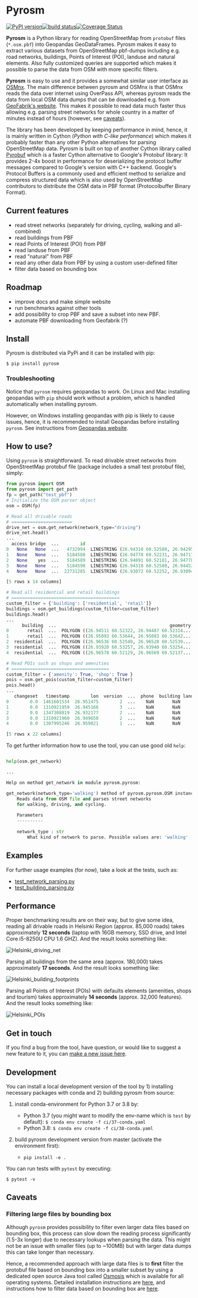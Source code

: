 # Pyrosm 
[![PyPI version](https://badge.fury.io/py/pyrosm.svg)](https://badge.fury.io/py/pyrosm)[![build status](https://api.travis-ci.org/HTenkanen/pyrosm.svg?branch=master)](https://travis-ci.org/HTenkanen/pyrosm)[![Coverage Status](https://codecov.io/gh/HTenkanen/pyrosm/branch/master/graph/badge.svg)](https://codecov.io/gh/HTenkanen/pyrosm)

**Pyrosm** is a Python library for reading OpenStreetMap from `protobuf` files (`*.osm.pbf`) into Geopandas GeoDataFrames. 
Pyrosm makes it easy to extract various datasets from OpenStreetMap pbf-dumps including e.g. road networks, buildings, 
Points of Interest (POI), landuse and natural elements. Also fully customized queries are supported which makes it possible 
to parse the data from OSM with more specific filters. 

 
**Pyrosm** is easy to use and it provides a somewhat similar user interface as [OSMnx](https://github.com/gboeing/osmnx).
The main difference between pyrosm and OSMnx is that OSMnx reads the data over internet using OverPass API, whereas pyrosm reads the data from local OSM data dumps
that can be downloaded e.g. from [GeoFabrik's website](http://download.geofabrik.de/). This makes it possible to read data much faster thus 
allowing e.g. parsing street networks for whole country in a matter of minutes instead of hours (however, see [caveats](#caveats)).


The library has been developed by keeping performance in mind, hence, it is mainly written in Cython (*Python with C-like performance*) 
which makes it probably faster than any other Python alternatives for parsing OpenStreetMap data.
Pyrosm is built on top of another Cython library called [Pyrobuf](https://github.com/appnexus/pyrobuf) which is a faster Cython alternative 
to Google's Protobuf library: It provides 2-4x boost in performance for deserializing the protocol buffer messages compared to 
Google's version with C++ backend. Google's Protocol Buffers is a commonly used and efficient method to serialize and compress structured data 
which is also used by OpenStreetMap contributors to distribute the OSM data in PBF format (Protocolbuffer Binary Format). 


## Current features

 - read street networks (separately for driving, cycling, walking and all-combined)
 - read buildings from PBF
 - read Points of Interest (POI) from PBF
 - read landuse from PBF
 - read "natural" from PBF
 - read any other data from PBF by using a custom user-defined filter
 - filter data based on bounding box
 
 
## Roadmap

 - improve docs and make simple website
 - run benchmarks against other tools
 - add possibility to crop PBF and save a subset into new PBF.
 - automate PBF downloading from Geofabrik (?)

## Install

Pyrosm is distributed via PyPi and it can be installed with pip:

`$ pip install pyrosm`

### Troubleshooting

Notice that `pyrosm` requires geopandas to work. 
On Linux and Mac installing geopandas with `pip` should work without a problem, which is handled automatically when installing pyrosm. 

However, on Windows installing geopandas with pip is likely to cause issues, hence, it is recommended to install Geopandas before installing
`pyrosm`. See instructions from [Geopandas website](https://geopandas.org/install.html#installation).

## How to use?

Using `pyrosm` is straightforward. To read drivable street networks from OpenStreetMap protobuf file (package includes a small test protobuf file), simply:

```python
from pyrosm import OSM
from pyrosm import get_path
fp = get_path("test_pbf")
# Initialize the OSM parser object
osm = OSM(fp)

# Read all drivable roads
# =======================
drive_net = osm.get_network(network_type="driving")
drive_net.head()
...
  access bridge  ...        id                                           geometry
0   None   None  ...   4732994  LINESTRING (26.94310 60.52580, 26.94295 60.525...
1   None   None  ...   5184588  LINESTRING (26.94778 60.52231, 26.94717 60.522...
2   None    yes  ...   5184589  LINESTRING (26.94891 60.52181, 26.94778 60.52231)
3   None   None  ...   5184590  LINESTRING (26.94310 60.52580, 26.94452 60.525...
4   None   None  ...  22731285  LINESTRING (26.93072 60.52252, 26.93094 60.522...

[5 rows x 14 columns]

# Read all residential and retail buildings
# =========================================
custom_filter = {'building': ['residential', 'retail']}
buildings = osm.get_buildings(custom_filter=custom_filter)
buildings.head()
...
      building  ...                                           geometry
0       retail  ...  POLYGON ((26.94511 60.52322, 26.94487 60.52314...
1       retail  ...  POLYGON ((26.95093 60.53644, 26.95083 60.53642...
2  residential  ...  POLYGON ((26.96536 60.52540, 26.96528 60.52539...
3  residential  ...  POLYGON ((26.93920 60.53257, 26.93940 60.53254...
4  residential  ...  POLYGON ((26.96578 60.52129, 26.96569 60.52137...

# Read POIs such as shops and amenities 
# =====================================
custom_filter = {'amenity': True, 'shop': True }
pois = osm.get_pois(custom_filter=custom_filter)
pois.head()
...
   changeset   timestamp        lon  version  ...  phone  building landuse parking
0        0.0  1461601534  26.951475        2  ...    NaN       NaN     NaN     NaN
1        0.0  1310921959  26.945166        3  ...    NaN       NaN     NaN     NaN
2        0.0  1347308819  26.932177        2  ...    NaN       NaN     NaN     NaN
3        0.0  1310921960  26.949650        2  ...    NaN       NaN     NaN     NaN
4        0.0  1307995246  26.959021        1  ...    NaN       NaN     NaN     NaN

[5 rows x 22 columns]
```   

To get further information how to use the tool, you can use good old `help`:

```python

help(osm.get_network)

...

Help on method get_network in module pyrosm.pyrosm:

get_network(network_type='walking') method of pyrosm.pyrosm.OSM instance
    Reads data from OSM file and parses street networks
    for walking, driving, and cycling.
    
    Parameters
    ----------
    
    network_type : str
        What kind of network to parse. Possible values are: 'walking' | 'cycling' | 'driving' | 'all'.

```

## Examples

For further usage examples (for now), take a look at the tests, such as:
  - [test_network_parsing.py](tests/test_network_parsing.py)
  - [test_building_parsing.py](tests/test_building_parsing.py)

## Performance

Proper benchmarking results are on their way, but to give some idea, reading all drivable roads in Helsinki Region (approx. 85,000 roads) 
takes approximately **12 seconds** (laptop with 16GB memory, SSD drive, and Intel Core i5-8250U CPU 1.6 GHZ). And the result looks something like:

![Helsinki_driving_net](resources/img/Helsinki_driving_net.PNG)

Parsing all buildings from the same area (approx. 180,000) takes approximately **17 seconds**. And the result looks something like:

![Helsinki_building_footprints](resources/img/Helsinki_building_footprints.png)

Parsing all Points of Interest (POIs) with defaults elements (amenities, shops and tourism) 
takes approximately **14 seconds** (approx. 32,000 features). 
And the result looks something like:

![Helsinki_POIs](resources/img/Helsinki_POIs_amenity_shop_tourism.png)


## Get in touch

If you find a bug from the tool, have question, 
or would like to suggest a new feature to it, you can [make a new issue here](https://github.com/HTenkanen/pyrosm/issues).

## Development

You can install a local development version of the tool by 1) installing necessary packages with conda and 2) building pyrosm from source:

 1. install conda-environment for Python 3.7 or 3.8 by:
 
    - Python 3.7 (you might want to modify the env-name which is `test` by default): `$ conda env create -f ci/37-conda.yaml`
    - Python 3.8: `$ conda env create -f ci/38-conda.yaml`
    
 2. build pyrosm development version from master (activate the environment first):
 
    - `pip install -e .`

You can run tests with `pytest` by executing:
 
  `$ pytest -v` 

## Caveats

### Filtering large files by bounding box 

Although `pyrosm` provides possibility to filter even larger data files based on bounding box, 
this process can slow down the reading process significantly (1.5-3x longer) due to necessary lookups when parsing the data. 
This might not be an issue with smaller files (up to ~100MB) but with larger data dumps this can take longer than necessary.

Hence, a recommended approach with large data files is to **first** filter the protobuf file based on bounding box into a 
smaller subset by using a dedicated open source Java tool called [Osmosis](https://wiki.openstreetmap.org/wiki/Osmosis) 
which is available for all operating systems. Detailed installation instructions are [here](https://wiki.openstreetmap.org/wiki/Osmosis/Installation), 
and instructions how to filter data based on bounding box are [here](https://wiki.openstreetmap.org/wiki/Osmosis/Examples#Extract_administrative_Boundaries_from_a_PBF_Extract).


